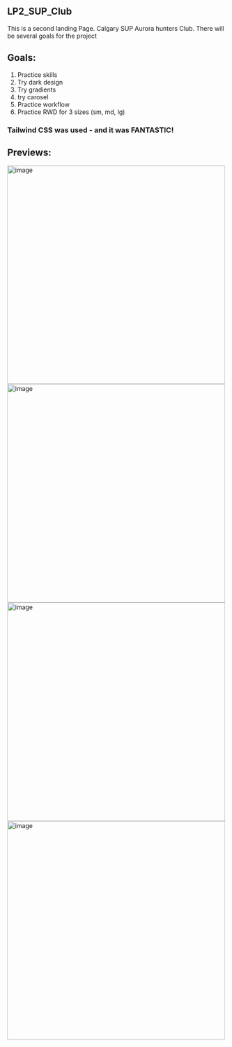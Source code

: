 ## LP2_SUP_Club

This is a second landing Page. Calgary SUP Aurora hunters Club. 
There will be several goals for the project 

## Goals:
1. Practice skills 
2. Try dark design
3. Try gradients
4. try carosel
5. Practice workflow 
6. Practice RWD for 3 sizes (sm, md, lg)

### Tailwind CSS was used - and it was FANTASTIC!

## Previews:
<img width="500" alt="image" src="https://user-images.githubusercontent.com/116308322/216338877-d26d3af0-d3f8-47b0-a4a0-c1f60aeb7f2c.png">
<img width="500" alt="image" src="https://user-images.githubusercontent.com/116308322/216339392-3f8f3be2-dc79-4211-a917-b140ee4b8561.png">
<img width="500" alt="image" src="https://user-images.githubusercontent.com/116308322/216340304-b06a4792-bbb2-4370-b649-3c9aa5037cc4.png">
<img width="500" alt="image" src="https://user-images.githubusercontent.com/116308322/216340617-b14e4ba3-aa8b-4d1a-a9ea-0ad574f206cf.png">



